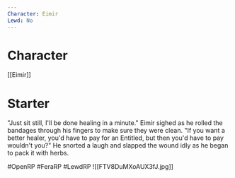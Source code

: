 ```yaml
---
Character: Eimir
Lewd: No
---
```

# Character
[[Eimir]]

# Starter
"Just sit still, I'll be done healing in a minute." Eimir sighed as he rolled the bandages through his fingers to make sure they were clean. "If you want a better healer, you'd have to pay for an Entitled, but then you'd have to pay wouldn't you?" He snorted a laugh and slapped the wound idly as he began to pack it with herbs.  

#OpenRP #FeraRP #LewdRP 
![[FTV8DuMXoAUX3fJ.jpg]]